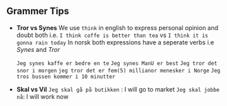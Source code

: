 ## Grammer Tips

- **Tror vs Synes**
  We use `think` in english to express personal opinion and doubt both i.e. `I think coffe is better than tea` vs `I think it is gonna rain today`
  In norsk both expressions have a seperate verbs i.e *Synes* and *Tror*

  `Jeg synes kaffe er bedre en te` `Jeg synes ManU er best`
  `Jeg tror det snor i morgen` `jeg tror det er fem(5) millianor menesker i Norge` `Jeg tros bussen kommer i 10 minutter`
  
- **Skal vs Vil**
  `Jeg skal gå på butikken` : I will go to market
  `Jeg skal jobbe nå`: I will work now
